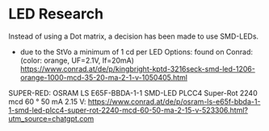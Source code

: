 # LED Research
Instead of using a Dot matrix, a decision has been made to use SMD-LEDs.

* due to the StVo a minimum of 1 cd per LED
Options:
found on Conrad: (color: orange, UF=2.1V, If=20mA) https://www.conrad.at/de/p/kingbright-kptd-3216seck-smd-led-1206-orange-1000-mcd-35-20-ma-2-1-v-1050405.html

SUPER-RED: OSRAM LS E65F-BBDA-1-1 SMD-LED PLCC4 Super-Rot 2240 mcd 60 ° 50 mA 2.15 V: https://www.conrad.at/de/p/osram-ls-e65f-bbda-1-1-smd-led-plcc4-super-rot-2240-mcd-60-50-ma-2-15-v-523306.html?utm_source=chatgpt.com


